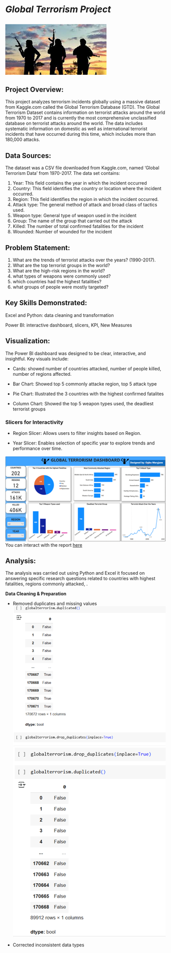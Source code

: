 # *Global Terrorism Project*

![](globalterror.jpg)
---

## Project Overview:

This project analyzes terrorism incidents globally using a massive dataset from Kaggle.com called the Global Terrorism Database (GTD). The Global Terrorism Dataset contains information on terrorist attacks around the world from 1970 to 2017 and is currently the most comprehensive unclassified database on terrorist attacks around the world. The data includes systematic information on domestic as well as international terrorist incidents that have occurred during this time, which includes more than 180,000 attacks. 

## Data Sources:

The dataset was a CSV file downloaded from Kaggle.com, named ‘Global Terrorism Data’ from 1970-2017. The data set contains:
1.	Year: This field contains the year in which the incident occurred
2.	Country: This field identifies the country or location where the incident occurred.
3.	Region: This field identifies the region in which the incident occurred.
4.	Attack type: The general method of attack and broad class of tactics used.
5.	Weapon type: General type of weapon used in the incident
6.	Group: The name of the group that carried out the attack
7.	Killed: The number of total confirmed fatalities for the incident 
8.	Wounded: Number of wounded for the incident

## Problem Statement:

1. What are the trends of terrorist attacks over the years? (1990-2017).
2. What are the top terrorist groups in the world?
3. What are the high-risk regions in the world?
4. what types of weapons were commonly used?
5. which countries had the highest fatalities?
6. what groups of people were mostly targeted?

## Key Skills Demonstrated:

Excel and Python: data cleaning and transformation

Power BI: interactive dashboard, slicers, KPI, New Measures

## Visualization:

The Power BI dashboard was designed to be clear, interactive, and insightful. Key visuals include:

- Cards: showed number of countries attacked, number of people killed, number of regions affected.

- Bar Chart: Showed top 5 commonly attacke region, top 5 attack type

- Pie Chart: Illustrated the 3 countries with the highest confirmed fatalites
  
- Column Chart: Showed the top 5 weapon types used, the deadliest terrorist groups

### Slicers for Interactivity
 - Region Slicer: Allows users to filter insights based on Region.
 
 - Year Slicer: Enables selection of specific year to explore trends and performance over time.

![](globalterror_dashboard.png)
You can interact with the report [here](grobalterror_project.pbix)

## Analysis:

The analysis was carried out using Python and Excel it focused on answering specific research questions related to countries with highest fatalities, regions commonly attacked, .

 **Data Cleaning & Preparation**
 
- Removed duplicates and missing values
![](globalterrorduplicate.png) ![](globalterrordupremoved.png)




- Corrected inconsistent data types







